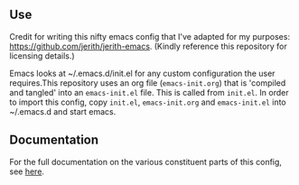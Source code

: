 ## Use

Credit for writing this nifty emacs config that I've adapted for my purposes:  https://github.com/jerith/jerith-emacs. (Kindly reference this repository for licensing details.)

Emacs looks at ~/.emacs.d/init.el for any custom configuration the user
requires.This repository uses an org file (`emacs-init.org`) that is 'compiled
and tangled' into an `emacs-init.el` file. This is called from `init.el`. In
order to import this config, copy `init.el`, `emacs-init.org` and `emacs-init.el`
into ~/.emacs.d and start emacs.

## Documentation

For the full documentation on the various constituent parts of this config, see [here](emacs-init.org).
